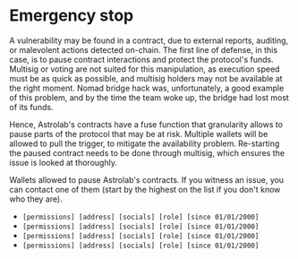 # Emergency stop

A vulnerability may be found in a contract, due to external reports, auditing, or malevolent actions detected on-chain. The first line of defense, in this case, is to pause contract interactions and protect the protocol's funds. Multisig or voting are not suited for this manipulation, as execution speed must be as quick as possible, and multisig holders may not be available at the right moment. Nomad bridge hack was, unfortunately, a good example of this problem, and by the time the team woke up, the bridge had lost most of its funds.

Hence, Astrolab's contracts have a fuse function that granularity allows to pause parts of the protocol that may be at risk. Multiple wallets will be allowed to pull the trigger, to mitigate the availability problem. Re-starting the paused contract needs to be done through multisig, which ensures the issue is looked at thoroughly. 

Wallets allowed to pause Astrolab's contracts. If you witness an issue, you can contact one of them (start by the highest on the list if you don't know who they are).

- `[permissions] [address] [socials] [role] [since 01/01/2000]`
- `[permissions] [address] [socials] [role] [since 01/01/2000]`
- `[permissions] [address] [socials] [role] [since 01/01/2000]`
- `[permissions] [address] [socials] [role] [since 01/01/2000]` 
